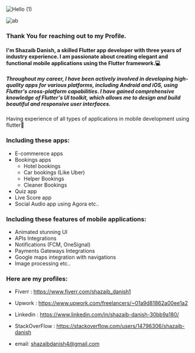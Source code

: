 
![Hello (1)](https://github.com/Shazaib-Danish/Shazaib-Danish/assets/75744833/0f21cc48-8ac7-4b03-a258-fb79b5f3e636)



![ab](https://github.com/Shazaib-Danish/Shazaib-Danish/assets/75744833/64e50b4f-c8ce-420c-8714-af7c39f1819d)


### Thank You for reaching out to my Profile.                                                                                      

#### I'm Shazaib Danish, a skilled Flutter app developer with three years of industry experience. I am passionate about creating elegant and functional mobile applications using the Flutter framework.💻


##### Throughout my career, I have been actively involved in developing high-quality apps for various platforms, including Android and iOS, using Flutter's cross-platform capabilities. I have gained comprehensive knowledge of Flutter's UI toolkit, which allows me to design and build beautiful and responsive user interfaces.

Having experience of all types of applications in mobile development using flutter📱

   ### Including these apps:

   * E-commerece apps
   * Bookings apps 
     * Hotel bookings
     * Car bookings (Like Uber)
     * Helper Bookings
     * Cleaner Bookings
   * Quiz app
   * Live Score app
   * Social Audio app using Agora etc..

  ### Including these features of mobile applications: 

  * Animated stunning UI
  * APIs Integrations
  * Notifications (FCM, OneSignal)
  * Payments Gateways Integrations
  * Google maps integration with navigations
  * Image processing etc..


### Here are my profiles:

* Fiverr : https://www.fiverr.com/shazaib_danish1
* Upwork : https://www.upwork.com/freelancers/~01a9d81862a00ee1a2
* Linkedin : https://www.linkedin.com/in/shazaib-danish-30bb9a180/
* StackOverFlow : https://stackoverflow.com/users/14796306/shazaib-danish

* email: shazaibdanish4@gmail.com




